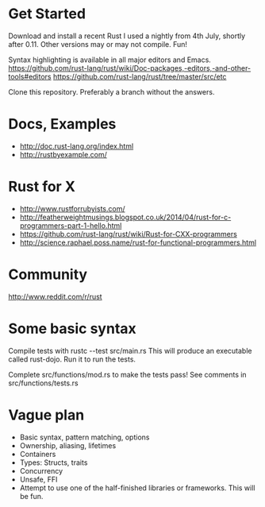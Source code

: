 Get Started
===========

Download and install a recent Rust
I used a nightly from 4th July, shortly after 0.11. Other versions may or may not compile. Fun!

Syntax highlighting is available in all major editors and Emacs.
https://github.com/rust-lang/rust/wiki/Doc-packages,-editors,-and-other-tools#editors
https://github.com/rust-lang/rust/tree/master/src/etc

Clone this repository. Preferably a branch without the answers.

Docs, Examples
==========

* http://doc.rust-lang.org/index.html
* http://rustbyexample.com/

Rust for X
==========

* http://www.rustforrubyists.com/
* http://featherweightmusings.blogspot.co.uk/2014/04/rust-for-c-programmers-part-1-hello.html
* https://github.com/rust-lang/rust/wiki/Rust-for-CXX-programmers
* http://science.raphael.poss.name/rust-for-functional-programmers.html

Community
=========

http://www.reddit.com/r/rust


Some basic syntax
=================

Compile tests with
rustc --test src/main.rs
This will produce an executable called rust-dojo. Run it to run the tests.

Complete src/functions/mod.rs to make the tests pass! See comments in src/functions/tests.rs

Vague plan
==========

* Basic syntax, pattern matching, options
* Ownership, aliasing, lifetimes
* Containers
* Types: Structs, traits
* Concurrency
* Unsafe, FFI
* Attempt to use one of the half-finished libraries or frameworks. This will be fun.